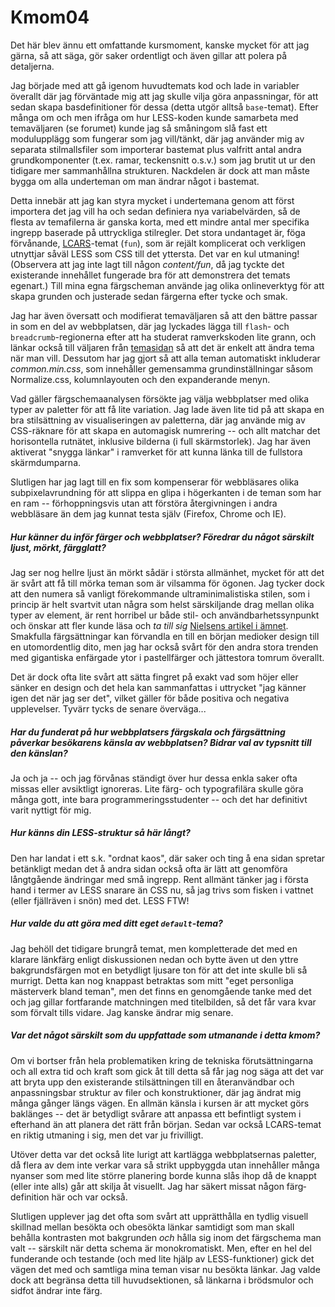 Kmom04
======

Det här blev ännu ett omfattande kursmoment, kanske mycket för att jag gärna, så att säga, gör saker ordentligt och även gillar att polera på detaljerna.

Jag började med att gå igenom huvudtemats kod och lade in variabler överallt där jag förväntade mig att jag skulle vilja göra anpassningar, 
för att sedan skapa bas&shy;definitioner för dessa (detta utgör alltså `base`-temat). Efter många om och men ifråga om hur LESS-koden kunde samarbeta med temaväljaren 
(se forumet) kunde jag så småningom slå fast ett modulupplägg som fungerar som jag vill/<wbr>tänkt, 
där jag använder mig av separata stilmalls&shy;filer som importerar bastemat plus valfritt antal andra grund&shy;komponenter (t.ex. ramar, teckensnitt o.s.v.) 
som jag brutit ut ur den tidigare mer sammanhållna strukturen. Nackdelen är dock att man måste bygga om alla underteman om man ändrar något i bastemat.

Detta innebär att jag kan styra mycket i undertemana genom att först importera det jag vill ha och sedan definiera nya variabel&shy;värden, 
så de flesta av temafilerna är ganska korta, med ett mindre antal mer specifika ingrepp baserade på uttryckliga stilregler. Det stora undantaget är, föga förvånande, 
[LCARS](https://en.wikipedia.org/wiki/LCARS)-temat (`fun`), som är rejält komplicerat och verkligen utnyttjar såväl LESS som CSS till det yttersta. Det var en kul utmaning! 
(Observera att jag inte lagt till någon *content/fun*, då jag tyckte det existerande innehållet fungerade bra för att demonstrera det temats egenart.) 
Till mina egna färgscheman använde jag olika online&shy;verktyg för att skapa grunden och justerade sedan färgerna efter tycke och smak.

Jag har även översatt och modifierat temaväljaren så att den bättre passar in som en del av webbplatsen, 
där jag lyckades lägga till `flash`- och `breadcrumb`-regionerna efter att ha studerat ramverkskoden lite grann, och länkar också till väljaren från [temasidan](theme) 
så att det är enkelt att ändra tema när man vill. Dessutom har jag gjort så att alla teman automatiskt inkluderar *common.min.css*, 
som innehåller gemensamma grund&shy;inställningar såsom Normalize.css, kolumn&shy;layouten och den expanderande menyn.

Vad gäller färgschema&shy;analysen försökte jag välja webbplatser med olika typer av paletter för att få lite variation. 
Jag lade även lite tid på att skapa en bra stilsättning av visualiseringen av paletterna, där jag använde mig av CSS-räknare för att skapa en automagisk numrering -- 
och allt matchar det horisontella rutnätet, inklusive bilderna (i full skärmstorlek). Jag har även aktiverat "snygga länkar" i ramverket för att kunna länka till de fullstora skärm&shy;dumparna.

Slutligen har jag lagt till en fix som kompenserar för webbläsares olika subpixel&shy;avrundning för att slippa en glipa i högerkanten i de teman som har en ram -- 
förhopp&shy;ningsvis utan att förstöra återgivningen i andra webbläsare än dem jag kunnat testa själv (Firefox, Chrome och IE).


##### Hur känner du inför färger och webbplatser? Föredrar du något särskilt ljust, mörkt, färgglatt?

Jag ser nog hellre ljust än mörkt sådär i största allmänhet, mycket för att det är svårt att få till mörka teman som är vilsamma för ögonen. 
Jag tycker dock att den numera så vanligt förekommande ultra&shy;minimalistiska stilen, som i princip är helt svartvit utan några som helst särskiljande drag mellan olika typer av element, 
är rent horribel ur både stil- och använd&shy;barhets&shy;synpunkt och önskar att fler kunde läsa och *ta till sig* 
[Nielsens artikel i ämnet](https://www.nngroup.com/articles/characteristics-minimalism/). 
Smakfulla färgsättningar kan förvandla en till en början medioker design till en utom&shy;ordentlig dito, 
men jag har också svårt för den andra stora trenden med gigantiska enfärgade ytor i pastellfärger och jättestora tomrum överallt.

Det är dock ofta lite svårt att sätta fingret på exakt vad som höjer eller sänker en design och det hela kan sammanfattas i uttrycket "jag känner igen det när jag ser det", 
vilket gäller för både positiva och negativa upplevelser. Tyvärr tycks de senare överväga...


##### Har du funderat på hur webbplatsers färgskala och färgsättning påverkar besökarens känsla av webbplatsen? Bidrar val av typsnitt till den känslan?

Ja och ja -- och jag förvånas ständigt över hur dessa enkla saker ofta missas eller avsiktligt ignoreras. Lite färg- och typografilära skulle göra många gott, 
inte bara program&shy;merings&shy;studenter -- och det har definitivt varit nyttigt för mig.


##### Hur känns din LESS-struktur så här långt?

Den har landat i ett s.k. "ordnat kaos", där saker och ting å ena sidan spretar betänkligt medan det å andra sidan också ofta är lätt att genomföra långtgående ändringar med små ingrepp. 
Rent allmänt tänker jag i första hand i termer av LESS snarare än CSS nu, så jag trivs som fisken i vattnet (eller fjällräven i snön) med det. LESS FTW!


##### Hur valde du att göra med ditt eget `default`-tema?

Jag behöll det tidigare brungrå temat, men kompletterade det med en klarare länkfärg enligt diskussionen nedan och 
bytte även ut den yttre bakgrunds&shy;färgen mot en betydligt ljusare ton för att det inte skulle bli så murrigt. Detta kan nog knappast betraktas som mitt 
"eget personliga mästerverk bland teman", men det finns en genomgående tanke med det och jag gillar fortfarande matchningen med titelbilden, 
så det får vara kvar som förvalt tills vidare. Jag kanske ändrar mig senare.


##### Var det något särskilt som du uppfattade som utmanande i detta kmom?

Om vi bortser från hela problematiken kring de tekniska förut&shy;sättningarna och all extra tid och kraft som gick åt till detta så får jag nog säga att 
det var att bryta upp den existerande stilsättningen till en åter&shy;användbar och anpass&shy;ningsbar struktur av filer och konstruktioner, 
där jag ändrat mig många gånger längs vägen. En allmän känsla i kursen är att mycket görs baklänges -- 
det är betydligt svårare att anpassa ett befintligt system i efterhand än att planera det rätt från början. Sedan var också LCARS-temat en riktig utmaning i sig, men det var ju frivilligt.

Utöver detta var det också lite lurigt att kartlägga webb&shy;platsernas paletter, 
då flera av dem inte verkar vara så strikt uppbyggda utan innehåller många nyanser som med lite större planering borde kunna slås ihop då de knappt (eller inte alls) går att skilja åt visuellt. 
Jag har säkert missat någon färg&shy;definition här och var också.

Slutligen upplever jag det ofta som svårt att upprätt&shy;hålla en tydlig visuell skillnad mellan besökta och obesökta länkar samtidigt som man skall behålla kontrasten mot bakgrunden *och* 
hålla sig inom det färgschema man valt -- särskilt när detta schema är mono&shy;kromatiskt. Men, efter en hel del funderande och testande (och med lite hjälp av LESS-funktioner) 
gick det vägen det med och samtliga mina teman visar nu besökta länkar. Jag valde dock att begränsa detta till huvud&shy;sektionen, så länkarna i brödsmulor och sidfot ändrar inte färg.
